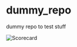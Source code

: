 # dummy_repo

dummy repo to test stuff
















![Scorecard](https://raw.githubusercontent.com/flippybit/dummy_repo/main/SCORECARD_BADGE.svg)
